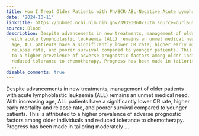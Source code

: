 ```yaml
---
title: How I Treat Older Patients with Ph/BCR-ABL-Negative Acute Lymphoblastic Leukemia
date: '2024-10-11'
linkTitle: https://pubmed.ncbi.nlm.nih.gov/39393060/?utm_source=curl&utm_medium=rss&utm_campaign=journals&utm_content=7603509&fc=None&ff=20241012183834&v=2.18.0.post9+e462414
source: Blood
description: Despite advancements in new treatments, management of older patients
  with acute lymphoblastic leukaemia (ALL) remains an unmet medical need. With increasing
  age, ALL patients have a significantly lower CR rate, higher early mortality and
  relapse rate, and poorer survival compared to younger patients. This is attributed
  to a higher prevalence of adverse prognostic factors among older individuals and
  reduced tolerance to chemotherapy. Progress has been made in tailoring moderately
  ...
disable_comments: true
---
```

Despite advancements in new treatments, management of older patients with acute lymphoblastic leukaemia (ALL) remains an unmet medical need. With increasing age, ALL patients have a significantly lower CR rate, higher early mortality and relapse rate, and poorer survival compared to younger patients. This is attributed to a higher prevalence of adverse prognostic factors among older individuals and reduced tolerance to chemotherapy. Progress has been made in tailoring moderately ...